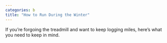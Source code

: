 ```yaml
---
categories: b
title: "How to Run During the Winter"
---
```

If you’re forgoing the treadmill and want to keep logging miles, here’s what you need to keep in mind.